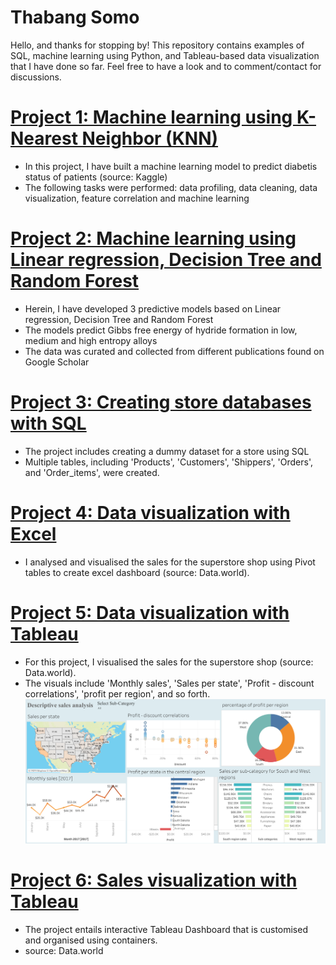 # Thabang Somo
Hello, and thanks for stopping by! This repository contains examples of SQL, machine learning using Python, and Tableau-based data visualization that I have done so far. Feel free to have a look and to comment/contact for discussions.


# [Project 1: Machine learning using K-Nearest Neighbor (KNN)](https://github.com/TRSomo/Thabang_Portfolio/blob/main/Prediction%20of%20diabetes%20using%20KNN.pdf)
- In this project, I have built a machine learning model to predict diabetis status of patients (source: Kaggle)
- The following tasks were performed: data profiling, data cleaning, data visualization, feature correlation and machine learning

# [Project 2: Machine learning using Linear regression, Decision Tree and Random Forest](https://github.com/TRSomo/Thabang_Portfolio/blob/main/Gibbs%20free%20energy.pdf)
- Herein, I have developed 3 predictive models based on Linear regression, Decision Tree and Random Forest
- The models predict Gibbs free energy of hydride formation in low, medium and high entropy alloys
- The data was curated and collected from different publications found on Google Scholar

# [Project 3: Creating store databases with SQL](https://github.com/TRSomo/Thabang_Portfolio/blob/main/create_store_database.sql)
- The project includes creating a dummy dataset for a store using SQL
- Multiple tables, including 'Products', 'Customers', 'Shippers', 'Orders', and 'Order_items', were created.

# [Project 4: Data visualization with Excel](https://github.com/TRSomo/Thabang_Portfolio/blob/main/Superstore%20sales%20dashboard_.xlsm)
- I analysed and visualised the sales for the superstore shop using Pivot tables to create excel dashboard (source: Data.world).

# [Project 5: Data visualization with Tableau](https://public.tableau.com/app/profile/thabang.somo/viz/SalesanalysisdescriptiveforSuperstore/Dashboard1)
- For this project, I visualised the sales for the superstore shop (source: Data.world).
- The visuals include 'Monthly sales', 'Sales per state', 'Profit - discount correlations', 'profit per region', and so forth.
![](/images/Dashboard%201.png)

# [Project 6: Sales visualization with Tableau](https://(https://public.tableau.com/app/profile/thabang.somo/viz/salesdata_16914395570510/Dashboard1?publish=yes))
- The project entails interactive Tableau Dashboard that is customised and organised using containers.
- source: Data.world
